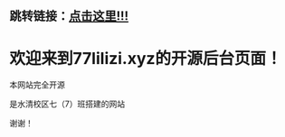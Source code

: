 ## 跳转链接：[点击这里!!!](https://home.77lilizi.xyz/)

# **欢迎来到77lilizi.xyz的开源后台页面！**

本网站完全开源

是水清校区七（7）班搭建的网站

谢谢！

